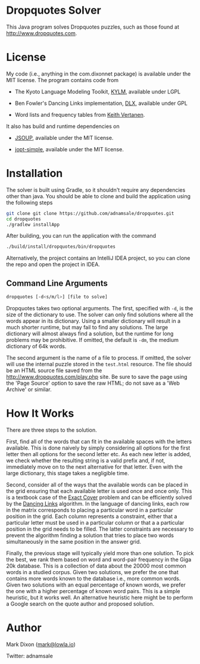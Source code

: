 # Dropquotes Solver

This Java program solves Dropquotes puzzles, such as those found at http://www.dropquotes.com.

# License
My code (i.e., anything in the com.dixonnet package) is available under the MIT license. The program contains code from

* The Kyoto Language Modeling Toolkit, [KYLM](https://github.com/neubig/kylm), available under LGPL

* Ben Fowler's Dancing Links implementation, [DLX](https://github.com/benfowler/dancing-links), available under GPL

* Word lists and frequency tables from [Keith Vertanen](http://www.keithv.com/software/giga/).

It also has build and runtime dependencies on 

* [JSOUP](http://jsoup.org), available under the MIT license.

* [jopt-simple](https://pholser.github.io/jopt-simple/index.html), available under the MIT license.

# Installation
The solver is built using Gradle, so it shouldn't require any dependencies other than java. You should be able to
clone and build the application using the following steps

```bash
git clone git clone https://github.com/adnamsale/dropquotes.git
cd dropquotes
./gradlew installApp
```

After building, you can run the application with the command

```bash
./build/install/dropquotes/bin/dropquotes
```

Alternatively, the project contains an IntelliJ IDEA project, so you can clone the repo and open the project in IDEA.

## Command Line Arguments
```bash
dropquotes [-d<s/m/l>] [file to solve]
```
 
Dropquotes takes two optional arguments. The first, specified with `-d`, is the size of the dictionary to use. The 
solver can only find solutions where all the words appear in its dictionary. Using a smaller dictionary will result
in a much shorter runtime, but may fail to find any solutions. The large dictionary will almost always find a solution,
but the runtime for long problems may be prohibitive. If omitted, the default is `-dm`, the medium dictionary of 64k words.
 
The second argument is the name of a file to process. If omitted, the solver will use the internal puzzle stored in
the `test.html` resource. The file should be an HTML source file saved from the http://www.dropquotes.com/play.php site.
Be sure to save the page using the 'Page Source' option to save the raw HTML; do not save as a 'Web Archive' or similar.

# How It Works
There are three steps to the solution.

First, find all of the words that can fit in the available spaces with the letters available. This is done naively by
simply considering all options for the first letter then all options for the second letter etc. As each new letter is added, 
we check whether the resulting string is a valid prefix and, if not, immediately move on to the next alternative for that letter.
Even with the large dictionary, this stage takes a negligible time.

Second, consider all of the ways that the available words can be placed in the grid ensuring that each available letter
is used once and once only. This is a textbook case of the [Exact Cover](http://en.wikipedia.org/wiki/Exact_cover)
problem and can be efficiently solved by the [Dancing Links](http://en.wikipedia.org/wiki/Dancing_Links) algorithm. In
the language of dancing links, each row in the matrix corresponds to placing a particular word in a particular position
in the grid. Each column represents a constraint, either that a particular letter must be used in a particular column or
that a a particular position in the grid needs to be filled. The latter constraints are necessary to prevent the algorithm
finding a solution that tries to place two words simultaneously in the same position in the answer grid. 

Finally, the previous stage will typically yield more than one solution. To pick the best, we rank them based on word
and word-pair frequency in the Giga 20k database. This is a collection of data about the 20000 most common words in
a studied corpus. Given two solutions, we prefer the one that contains more words known to the database i.e., more 
common words. Given two solutions with an equal percentage of known words, we prefer the one with a higher percentage
of known word pairs. This is a simple heuristic, but it works well. An alternative heuristic here might be to
 perform a Google search on the quote author and proposed solution.

# Author
Mark Dixon (mark@lowla.io)

Twitter: adnamsale
